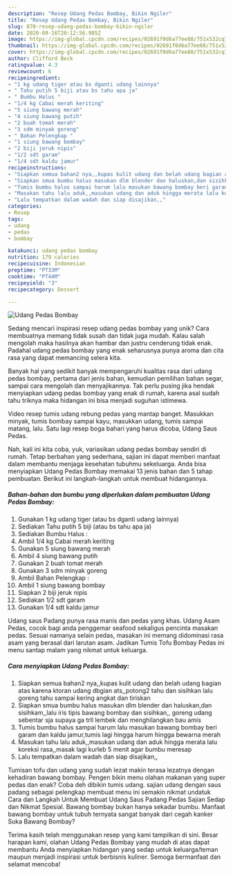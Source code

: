 ```yaml
---
description: "Resep Udang Pedas Bombay, Bikin Ngiler"
title: "Resep Udang Pedas Bombay, Bikin Ngiler"
slug: 870-resep-udang-pedas-bombay-bikin-ngiler
date: 2020-09-16T20:12:56.985Z
image: https://img-global.cpcdn.com/recipes/02691f0d6a77ee88/751x532cq70/udang-pedas-bombay-foto-resep-utama.jpg
thumbnail: https://img-global.cpcdn.com/recipes/02691f0d6a77ee88/751x532cq70/udang-pedas-bombay-foto-resep-utama.jpg
cover: https://img-global.cpcdn.com/recipes/02691f0d6a77ee88/751x532cq70/udang-pedas-bombay-foto-resep-utama.jpg
author: Clifford Beck
ratingvalue: 4.3
reviewcount: 6
recipeingredient:
- "1 kg udang tiger atau bs dganti udang lainnya"
- " Tahu putih 5 biji atau bs tahu apa ja"
- " Bumbu Halus "
- "1/4 kg Cabai merah keriting"
- "5 siung bawang merah"
- "4 siung bawang putih"
- "2 buah tomat merah"
- "3 sdm minyak goreng"
- " Bahan Pelengkap "
- "1 siung bawang bombay"
- "2 biji jeruk nipis"
- "1/2 sdt garam"
- "1/4 sdt kaldu jamur"
recipeinstructions:
- "Siapkan semua bahan2 nya,,kupas kulit udang dan belah udang bagian atas karena ktoran udang dbgian ats,,potong2 tahu dan sisihkan lalu goreng tahu sampai kering angkat dan tiriskan"
- "Siapkan smua bumbu halus masukan dlm blender dan haluskan,dan sisihkam,,lalu iris tipis bawang bombay dan sisihkan,, goreng udang sebentar sja supaya ga trll lembek dan menghilangkan bau amis"
- "Tumis bumbu halus sampai harum lalu masukan bawang bombay beri garam dan kaldu jamur,tumis lagi hingga harum hingga bewarna merah"
- "Masukan tahu lalu aduk,,masukan udang dan aduk hingga merata lalu koreksi rasa,,masak lagi kurleb 5 menit agar bumbu meresap"
- "Lalu tempatkan dalam wadah dan siap disajikan,,"
categories:
- Resep
tags:
- udang
- pedas
- bombay

katakunci: udang pedas bombay 
nutrition: 179 calories
recipecuisine: Indonesian
preptime: "PT33M"
cooktime: "PT44M"
recipeyield: "3"
recipecategory: Dessert

---
```



![Udang Pedas Bombay](https://img-global.cpcdn.com/recipes/02691f0d6a77ee88/751x532cq70/udang-pedas-bombay-foto-resep-utama.jpg)

Sedang mencari inspirasi resep udang pedas bombay yang unik? Cara membuatnya memang tidak susah dan tidak juga mudah. Kalau salah mengolah maka hasilnya akan hambar dan justru cenderung tidak enak. Padahal udang pedas bombay yang enak seharusnya punya aroma dan cita rasa yang dapat memancing selera kita.

Banyak hal yang sedikit banyak mempengaruhi kualitas rasa dari udang pedas bombay, pertama dari jenis bahan, kemudian pemilihan bahan segar, sampai cara mengolah dan menyajikannya. Tak perlu pusing jika hendak menyiapkan udang pedas bombay yang enak di rumah, karena asal sudah tahu triknya maka hidangan ini bisa menjadi suguhan istimewa.

Video resep tumis udang rebung pedas yang mantap banget. Masukkan minyak, tumis bombay sampai kayu, masukkan udang, tumis sampai matang, lalu. Satu lagi resep boga bahari yang harus dicoba, Udang Saus Pedas.


Nah, kali ini kita coba, yuk, variasikan udang pedas bombay sendiri di rumah. Tetap berbahan yang sederhana, sajian ini dapat memberi manfaat dalam membantu menjaga kesehatan tubuhmu sekeluarga. Anda bisa menyiapkan Udang Pedas Bombay memakai 13 jenis bahan dan 5 tahap pembuatan. Berikut ini langkah-langkah untuk membuat hidangannya.

<!--inarticleads1-->

##### Bahan-bahan dan bumbu yang diperlukan dalam pembuatan Udang Pedas Bombay:

1. Gunakan 1 kg udang tiger (atau bs dganti udang lainnya)
1. Sediakan  Tahu putih 5 biji (atau bs tahu apa ja)
1. Sediakan  Bumbu Halus :
1. Ambil 1/4 kg Cabai merah keriting
1. Gunakan 5 siung bawang merah
1. Ambil 4 siung bawang putih
1. Gunakan 2 buah tomat merah
1. Gunakan 3 sdm minyak goreng
1. Ambil  Bahan Pelengkap :
1. Ambil 1 siung bawang bombay
1. Siapkan 2 biji jeruk nipis
1. Sediakan 1/2 sdt garam
1. Gunakan 1/4 sdt kaldu jamur


Udang saus Padang punya rasa manis dan pedas yang khas. Udang Asam Pedas, cocok bagi anda penggemar seafood sekaligus pencinta masakan pedas. Sesuai namanya selain pedas, masakan ini memang didominasi rasa asam yang berasal dari larutan asam. Jadikan Tumis Tofu Bombay Pedas ini menu santap malam yang nikmat untuk keluarga. 

<!--inarticleads2-->

##### Cara menyiapkan Udang Pedas Bombay:

1. Siapkan semua bahan2 nya,,kupas kulit udang dan belah udang bagian atas karena ktoran udang dbgian ats,,potong2 tahu dan sisihkan lalu goreng tahu sampai kering angkat dan tiriskan
1. Siapkan smua bumbu halus masukan dlm blender dan haluskan,dan sisihkam,,lalu iris tipis bawang bombay dan sisihkan,, goreng udang sebentar sja supaya ga trll lembek dan menghilangkan bau amis
1. Tumis bumbu halus sampai harum lalu masukan bawang bombay beri garam dan kaldu jamur,tumis lagi hingga harum hingga bewarna merah
1. Masukan tahu lalu aduk,,masukan udang dan aduk hingga merata lalu koreksi rasa,,masak lagi kurleb 5 menit agar bumbu meresap
1. Lalu tempatkan dalam wadah dan siap disajikan,,


Tumisan tofu dan udang yang sudah lezat makin terasa lezatnya dengan kehadiran bawang bombay. Pengen bikin menu olahan makanan yang super pedas dan enak? Coba deh dibikin tumis udang. sajian udang dengan saus padang sebagai pelengkap membuat menu ini semakin nikmat undatuk Cara dan Langkah Untuk Membuat Udang Saus Padang Pedas Sajian Sedap dan Nikmat Spesial. Bawang bombay bukan hanya sekadar bumbu. Manfaat bawang bombay untuk tubuh ternyata sangat banyak dari cegah kanker Suka Bawang Bombay? 

Terima kasih telah menggunakan resep yang kami tampilkan di sini. Besar harapan kami, olahan Udang Pedas Bombay yang mudah di atas dapat membantu Anda menyiapkan hidangan yang sedap untuk keluarga/teman maupun menjadi inspirasi untuk berbisnis kuliner. Semoga bermanfaat dan selamat mencoba!
